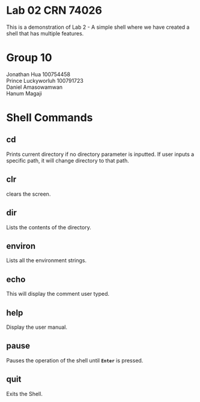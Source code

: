 # Lab 02 CRN 74026  
This is a demonstration of Lab 2 - A simple shell where we have created a shell that has multiple features.
# Group 10 
Jonathan Hua 100754458 <br/>
Prince Luckyworluh 100791723 <br/>
Daniel Amasowamwan <br/>
Hanum Magaji <br/>
# Shell Commands
## cd
Prints current directory if no directory parameter is inputted.
If user inputs a specific path, it will change directory to that path.
## clr
clears the screen.
## dir 
Lists the contents of the directory.
## environ
Lists all the environment strings.
## echo 
This will display the comment user typed.
## help
Display the user manual.
## pause 
Pauses the operation of the shell until
**`Enter`** is pressed.
## quit 
Exits the Shell.
